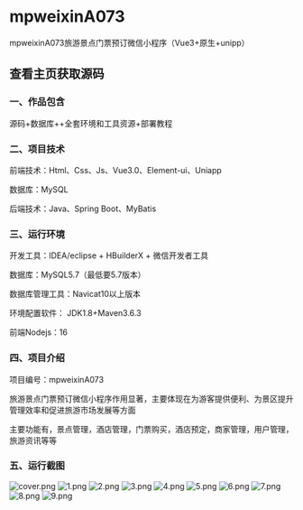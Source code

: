 # mpweixinA073
mpweixinA073旅游景点门票预订微信小程序（Vue3+原生+unipp）
 
## 查看主页获取源码


### 一、作品包含

源码+数据库++全套环境和工具资源+部署教程

### 二、项目技术

前端技术：Html、Css、Js、Vue3.0、Element-ui、Uniapp

数据库：MySQL

后端技术：Java、Spring Boot、MyBatis

  

### 三、运行环境

开发工具：IDEA/eclipse + HBuilderX + 微信开发者工具

数据库：MySQL5.7（最低要5.7版本）

数据库管理工具：Navicat10以上版本

环境配置软件： JDK1.8+Maven3.6.3

前端Nodejs：16


### 四、项目介绍
项目编号：mpweixinA073

旅游景点门票预订微信小程序作用显著，主要体现在为游客提供便利、为景区提升管理效率和促进旅游市场发展等方面

主要功能有，景点管理，酒店管理，门票购买，酒店预定，商家管理，用户管理，旅游资讯等等


### 五、运行截图

![cover.png](./cover.png)
![1.png](./1.png)
![2.png](./2.png)
![3.png](./3.png)
![4.png](./4.png)
![5.png](./5.png)
![6.png](./6.png)
![7.png](./7.png)
![8.png](./8.png)
![9.png](./9.png)





  
